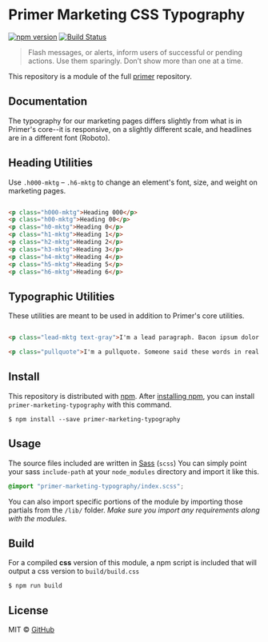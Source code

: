 # Primer Marketing CSS Typography

[![npm version](https://img.shields.io/npm/v/primer-marketing-type.svg)](https://www.npmjs.org/package/primer-marketing-type)
[![Build Status](https://travis-ci.org/primer/css.svg?branch=master)](https://travis-ci.org/primer/primer)

> Flash messages, or alerts, inform users of successful or pending actions. Use them sparingly. Don’t show more than one at a time.

This repository is a module of the full [primer][primer] repository.

## Documentation

<!-- %docs
title: Marketing Typography
path: utilities/marketing-type
status: New Release
-->

The typography for our marketing pages differs slightly from what is in Primer's core--it is responsive, on a slightly different scale, and headlines are in a different font (Roboto).


## Heading Utilities

Use `.h000-mktg` – `.h6-mktg` to change an element's font, size, and weight on marketing pages.

```html title="Heading Utilities"

<p class="h000-mktg">Heading 000</p>
<p class="h00-mktg">Heading 00</p>
<p class="h0-mktg">Heading 0</p>
<p class="h1-mktg">Heading 1</p>
<p class="h2-mktg">Heading 2</p>
<p class="h3-mktg">Heading 3</p>
<p class="h4-mktg">Heading 4</p>
<p class="h5-mktg">Heading 5</p>
<p class="h6-mktg">Heading 6</p>

```

## Typographic Utilities

These utilities are meant to be used in addition to Primer's core utilities.

```html title="Typographic Utilities"

<p class="lead-mktg text-gray">I'm a lead paragraph. Bacon ipsum dolor amet tri-tip chicken kielbasa, cow swine beef corned beef ground round prosciutto hamburger porchetta sausage alcatra tail.</p>

<p class="pullquote">I'm a pullquote. Someone said these words in real life, and now they're on the internet</p>

```

<!-- %enddocs -->

## Install

This repository is distributed with [npm][npm]. After [installing npm][install-npm], you can install `primer-marketing-typography` with this command.

```
$ npm install --save primer-marketing-typography
```

## Usage

The source files included are written in [Sass][sass] (`scss`) You can simply point your sass `include-path` at your `node_modules` directory and import it like this.

```scss
@import "primer-marketing-typography/index.scss";
```

You can also import specific portions of the module by importing those partials from the `/lib/` folder. _Make sure you import any requirements along with the modules._

## Build

For a compiled **css** version of this module, a npm script is included that will output a css version to `build/build.css`

```
$ npm run build
```

## License

MIT &copy; [GitHub](https://github.com/)

[primer]: https://github.com/primer/css
[primer-support]: https://github.com/primer/css-support
[support]: https://github.com/primer/css-support
[docs]: http://primer.github.io/
[npm]: https://www.npmjs.com/
[install-npm]: https://docs.npmjs.com/getting-started/installing-node
[sass]: http://sass-lang.com/
